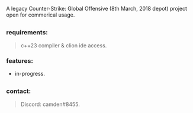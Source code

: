 A legacy Counter-Strike: Global Offensive (8th March, 2018 depot) project open for commerical usage.
##

### requirements:
> c++23 compiler & clion ide access.

### features:
- in-progress.

##

### contact:
> Discord: camden#8455.
